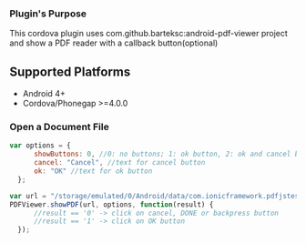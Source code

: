 ### Plugin's Purpose
This cordova plugin uses com.github.barteksc:android-pdf-viewer project and show a PDF reader with a callback button(optional)

## Supported Platforms ##

* Android 4+
* Cordova/Phonegap >=4.0.0

### Open a Document File ###

```js
var options = {
	  showButtons: 0, //0: no buttons; 1: ok button, 2: ok and cancel button
	  cancel: "Cancel", //text for cancel button
	  ok: "OK" //text for ok button
  };

var url = "/storage/emulated/0/Android/data/com.ionicframework.pdfjstest/files/sample.pdf";  
PDFViewer.showPDF(url, options, function(result) {
	  //result == '0' -> click on cancel, DONE or backpress button
	  //result == '1' -> click on OK button
  });
```